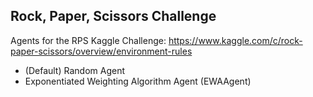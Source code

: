 ## Rock, Paper, Scissors Challenge

Agents for the RPS Kaggle Challenge: 
https://www.kaggle.com/c/rock-paper-scissors/overview/environment-rules

* (Default) Random Agent
* Exponentiated Weighting Algorithm Agent (EWAAgent)